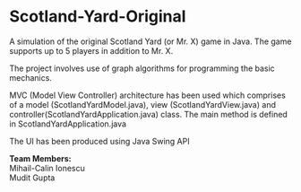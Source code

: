 # Scotland-Yard-Original

A simulation of the original Scotland Yard (or Mr. X) game in Java. The game supports up to 5 players in addition to Mr. X.

The project involves use of graph algorithms for programming the basic mechanics.

MVC (Model View Controller) architecture has been used which comprises of a model (ScotlandYardModel.java), view (ScotlandYardView.java) and controller(ScotlandYardApplication.java) class. The main method is defined in ScotlandYardApplication.java

The UI has been produced using Java Swing API

<b>Team Members:</b><br>
Mihail-Calin Ionescu<br>
Mudit Gupta
